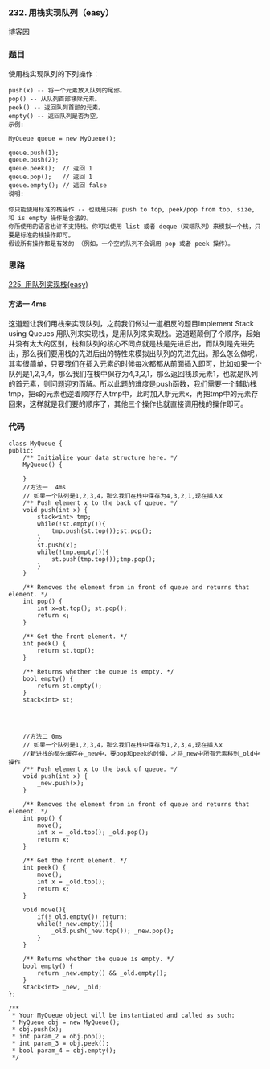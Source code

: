 ### 232. 用栈实现队列（easy）

[博客园](http://www.cnblogs.com/grandyang/p/4626238.html)

### 题目 

使用栈实现队列的下列操作：

	push(x) -- 将一个元素放入队列的尾部。
	pop() -- 从队列首部移除元素。
	peek() -- 返回队列首部的元素。
	empty() -- 返回队列是否为空。
	示例:
	
	MyQueue queue = new MyQueue();
	
	queue.push(1);
	queue.push(2);  
	queue.peek();  // 返回 1
	queue.pop();   // 返回 1
	queue.empty(); // 返回 false
	说明:
	
	你只能使用标准的栈操作 -- 也就是只有 push to top, peek/pop from top, size, 和 is empty 操作是合法的。
	你所使用的语言也许不支持栈。你可以使用 list 或者 deque（双端队列）来模拟一个栈，只要是标准的栈操作即可。
	假设所有操作都是有效的 （例如，一个空的队列不会调用 pop 或者 peek 操作）。


### 思路

[225. 用队列实现栈(easy)](https://github.com/wsqat/OJ/blob/master/LeetCode-CN/225.%20%E7%94%A8%E9%98%9F%E5%88%97%E5%AE%9E%E7%8E%B0%E6%A0%88%EF%BC%88easy%EF%BC%89.md)


#### 方法一 4ms

这道题让我们用栈来实现队列，之前我们做过一道相反的题目Implement Stack using Queues 用队列来实现栈，是用队列来实现栈。这道题颠倒了个顺序，起始并没有太大的区别，栈和队列的核心不同点就是栈是先进后出，而队列是先进先出，那么我们要用栈的先进后出的特性来模拟出队列的先进先出。那么怎么做呢，其实很简单，只要我们在插入元素的时候每次都都从前面插入即可，比如如果一个队列是1,2,3,4，那么我们在栈中保存为4,3,2,1，那么返回栈顶元素1，也就是队列的首元素，则问题迎刃而解。所以此题的难度是push函数，我们需要一个辅助栈tmp，把s的元素也逆着顺序存入tmp中，此时加入新元素x，再把tmp中的元素存回来，这样就是我们要的顺序了，其他三个操作也就直接调用栈的操作即可。


### 代码

```
class MyQueue {
public:
    /** Initialize your data structure here. */
    MyQueue() {
        
    }
    //方法一  4ms
    // 如果一个队列是1,2,3,4，那么我们在栈中保存为4,3,2,1,现在插入x
    /** Push element x to the back of queue. */
    void push(int x) {
        stack<int> tmp;
        while(!st.empty()){
            tmp.push(st.top());st.pop();
        }
        st.push(x);
        while(!tmp.empty()){
            st.push(tmp.top());tmp.pop();
        }
    }
    
    /** Removes the element from in front of queue and returns that element. */
    int pop() {
        int x=st.top(); st.pop();
        return x;
    }
    
    /** Get the front element. */
    int peek() {
        return st.top();
    }
    
    /** Returns whether the queue is empty. */
    bool empty() {
        return st.empty();
    }
    stack<int> st;
    
    
    
        
    //方法二 0ms
    // 如果一个队列是1,2,3,4，那么我们在栈中保存为1,2,3,4,现在插入x
    //新进栈的都先缓存在_new中，要pop和peek的时候，才将_new中所有元素移到_old中操作
    /** Push element x to the back of queue. */
    void push(int x) {
        _new.push(x);
    }
    
    /** Removes the element from in front of queue and returns that element. */
    int pop() {
        move();
        int x = _old.top(); _old.pop();
        return x;
    }
    
    /** Get the front element. */
    int peek() {
        move();
        int x = _old.top();
        return x;
    }
    
    void move(){
        if(!_old.empty()) return;
        while(!_new.empty()){
            _old.push(_new.top()); _new.pop();
        }
    }
    
    /** Returns whether the queue is empty. */
    bool empty() {
        return _new.empty() && _old.empty();
    }
    stack<int> _new, _old;
};

/**
 * Your MyQueue object will be instantiated and called as such:
 * MyQueue obj = new MyQueue();
 * obj.push(x);
 * int param_2 = obj.pop();
 * int param_3 = obj.peek();
 * bool param_4 = obj.empty();
 */
```
